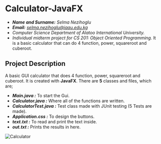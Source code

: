 # Calculator-JavaFX

- ***Name and Surname:*** *Selma Nezihoglu*
- ***Email:*** *selma.nezihoglu@iaau.edu.kg*
- *Computer Science Department of Alatoo International University.*
- *Individual midterm project for CS 201: Object Oriented Programming.*
It is a basic calculator that can do 4 function, power, squareroot and cuberoot.

## Project Description
A basic GUI calculator that does 4 function, power, squareroot and cuberoot. It is created with **JavaFX**.
There are **5** classes and files, which are;

- ***Main.java :*** To start the Gui.
- ***Calculator.java :*** Where all of the functions are written.
- ***CalculatorTest.java :*** Test class made with JUnit testing (5 Tests are made).
- ***Application.css :*** To design the buttons.
- ***text.txt :*** To read and print the text inside.
- ***out.txt :*** Prints the results in here.

![Calculator](https://user-images.githubusercontent.com/64955154/98462600-a97e9180-21df-11eb-9e4f-8fa240e093c0.PNG)
